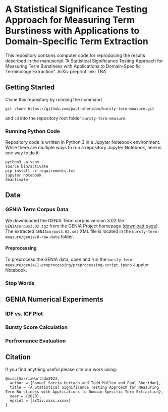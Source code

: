 # A Statistical Significance Testing Approach for Measuring Term Burstiness with Applications to Domain-Specific Term Extraction

This repository contains computer code for reproducing the results described in the manuscript “A Statistical Significance Testing Approach for Measuring Term Burstiness with Applications to Domain-Specific Terminology Extraction”. ArXiv preprint link: TBA

## Getting Started

Clone this repository by running the command

```
git clone https://github.com/paul-sheridan/bursty-term-measure.git
```

and `cd` into the repository root folder `bursty-term-measure`.

### Running Python Code

Repository code is written in Python 3 in a Jupyter Notebook environment. While there are multiple ways to run a repository Jupyter Notebook, here is one way to do it:
```
python3 -m venv .
source bin/activate
pip install -r requirements.txt
jupyter notebook
deactivate
```

## Data

### GENIA Term Corpus Data

We downloaded the GENIA Term corpus version 3.02 file `GENIAcorpus3.02.tgz` from the GENIA Project homepage ([download page](http://www.geniaproject.org/genia-corpus/term-corpus "GENIA Project Homepage")). The extracted `GENIAcorpus3.02.xml` XML file is located in the `bursty-term-measure/genia/0-raw-data` folder.

#### Preprocessing

To preprocess the GENIA data, open and run the `bursty-term-measure/genia/1-preprocessing/preprocessing-script.ipynb` Jupyter Notebook. 


### Stop Words

## GENIA Numerical Experiments

### IDF vs. ICF Plot

### Bursty Score Calculation

### Perfromance Evaluation

## Citation
If you find anything useful please cite our work using:
```
@misc{SarriaHurtado2023,
  author = {Samuel Sarria Hurtado and Todd Mullen and Paul Sheridan},
  title = {A Statistical Significance Testing Approach for Measuring Term Burstiness with Applications to Domain-Specific Term Extraction},
  year = {2023},
  eprint = {arXiv:xxxx.xxxxx}
}
```
